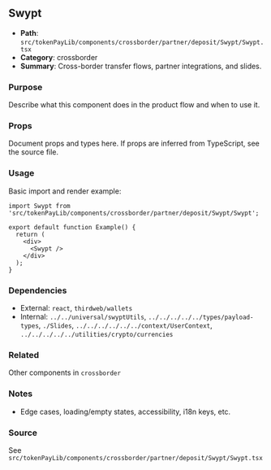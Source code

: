 ## Swypt

- **Path**: `src/tokenPayLib/components/crossborder/partner/deposit/Swypt/Swypt.tsx`
- **Category**: crossborder
- **Summary**: Cross-border transfer flows, partner integrations, and slides.

### Purpose
Describe what this component does in the product flow and when to use it.

### Props
Document props and types here. If props are inferred from TypeScript, see the source file.

### Usage
Basic import and render example:


```tsx
import Swypt from 'src/tokenPayLib/components/crossborder/partner/deposit/Swypt/Swypt';

export default function Example() {
  return (
    <div>
      <Swypt />
    </div>
  );
}

```

### Dependencies
- External: `react`, `thirdweb/wallets`
- Internal: `../../universal/swyptUtils`, `../../../../../types/payload-types`, `./Slides`, `../../../../../../context/UserContext`, `../../../../../utilities/crypto/currencies`

### Related
Other components in `crossborder`

### Notes
- Edge cases, loading/empty states, accessibility, i18n keys, etc.

### Source
See `src/tokenPayLib/components/crossborder/partner/deposit/Swypt/Swypt.tsx`
